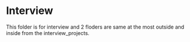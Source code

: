 # Interview

This folder is for interview and 2 floders are same at the most outside and inside from the interview_projects.

